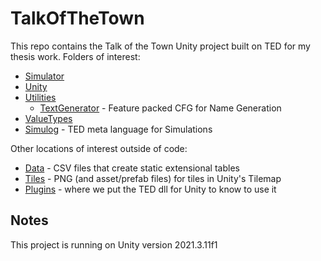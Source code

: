 # TalkOfTheTown

This repo contains the Talk of the Town Unity project built on TED for my thesis work. Folders of interest:

* [Simulator](Assets/TotT/Simulator)
* [Unity](Assets/TotT/Unity)
* [Utilities](Assets/TotT/Utilities)
  * [TextGenerator](Assets/TotT/TextGenerator) - Feature packed CFG for Name Generation
* [ValueTypes](Assets/TotT/ValueTypes)
* [Simulog](Assets/TotT/Simulog) - TED meta language for Simulations

Other locations of interest outside of code:

* [Data](Assets/Data) - CSV files that create static extensional tables
* [Tiles](Assets/Tiles) - PNG (and asset/prefab files) for tiles in Unity's Tilemap
* [Plugins](Assets/Plugins) - where we put the TED dll for Unity to know to use it

## Notes

This project is running on Unity version 2021.3.11f1
